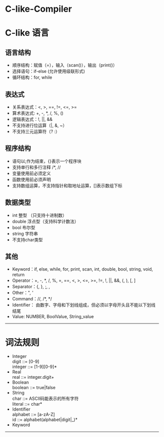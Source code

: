 # C-like-Compiler
# C-like 语言
## 语言结构
- 顺序结构：赋值（=），输入（scan()），输出（print()）<br>
- 选择语句：if-else (允许使用级联形式)<br>
- 循环结构：for, while<br>

## 表达式
- 关系表达式：<, >, ==, !=, <=, >=<br>
- 算术表达式: +, -, *, /, %, ()<br>
- 逻辑表达式：!, ||, &&<br>
- 不支持进行位运算（|, &, ~）<br>
- 不支持三元运算符（? :）<br>

## 程序结构
- 语句以;作为结束，{}表示一个程序块<br>
- 支持单行和多行注释 /*, //<br>
- 变量使用前必须定义<br>
- 函数使用前必须声明<br>
- 支持数组运算，不支持指针和取地址运算，[]表示数组下标<br>

## 数据类型
- int 整型 （只支持十进制数）<br>
- double 浮点型（支持科学计数法）<br>
- bool   布尔型<br>
- string 字符串<br>
- 不支持char类型<br>

## 其他
- Keyword：if, else, while, for, print, scan, int, double, bool, string, void, return
- Operator：+, -, *, /, %, =, ==, <, >, <=, >=, !=, !, ||, &&, (, ), [, ]
- Separator：{, }, ;, ,
- Other：", '
- Command：//, /*, */
- Identifier： 由数字、字母和下划线组成，但必须以字母开头且不能以下划线结尾
- Value: NUMBER, BoolValue, String_value

---
# 词法规则
- Integer<br>
  digit ::= [0-9]<br>
  integer ::= [1-9][0-9]*<br>
- Real<br>
  real ::= integer.digit+<br>
- Boolean<br>
  boolean ::= true|false<br>
- String<br>
  char ::= ASCII码能表示的所有字符<br>
  literal ::= char*<br>
- Identifier<br>
  alphabet ::= [a-zA-Z]<br>
  id ::= alphabet(alphabet|digit|_)*<br>
- Keyword

---
